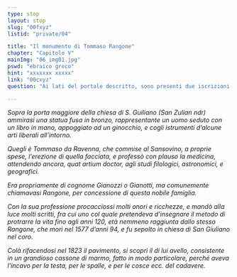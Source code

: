 ```yaml
---
type: stop
layout: stop
slug: "00fxyz"
listid: "private/04"

title: "Il monumento di Tommaso Rangone"
chapter: "Capitolo V"
mainImg: "06_img01.jpg"
pswd: "ebraico greco"
hint: "xxxxxxx xxxxx"
link: "00cxyz"
question: "Ai lati del portale descritto, sono presenti due iscrizioni in due lingue diverse. Quali lingue sono?"

---
```

*Sopra la porta maggiore della chiesa di S. Guiliano (San Zulian ndr) ammirasi una statua fusa in bronzo, rappresentante un uomo seduto con un libro in mano, appoggiato ad un ginocchio, e cogli istrumenti d’alcune arti liberali all’intorno.*

*Quegli è Tommaso da Ravenna, che commise al Sansovino, a proprie spese, l’erezione di quella facciata, e professò con plauso la medicina, attendendo ancora, quat artium doctor, agli studi filologici, astronomici, e geografici.*

*Era propriamente di cognome Gianozzi o Gianotti, ma comunemente chiamavasi Rangone, per concessione di questa nobile famiglia.*

*Con la sua professione procacciossi molti onori e ricchezze, e mandò alla luce molti scritti, fra cui uno col quale pretendeva d’insegnare il metodo di protrarre la vita fino agli anni 120, età nemmeno raggiunta dallo stesso Rangone, che morì nel 1577 d’anni 94, e fu sepolto in chiesa di San Giuliano nel coro.*

*Colà rifacendosi nel 1823 il pavimento, si scoprì il di lui avello, consistente in un grandioso cassone di marmo, fatto in modo particolare, perché aveva l’incavo per la testa, per le spalle, e per le cosce ecc. del cadavere.*
